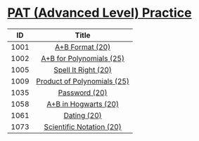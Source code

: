# [PAT (Advanced Level) Practice](https://pintia.cn/problem-sets/994805342720868352/problems)

| ID | Title |
| :--: | :--: |
| 1001 | [A+B Format (20)](1001)|
| 1002 | [A+B for Polynomials (25)](1002)|
| 1005 | [Spell It Right (20)](1005)|
| 1009 | [Product of Polynomials (25)](1009)|
| 1035 | [Password (20)](1035)|
| 1058 | [A+B in Hogwarts (20)](1058)|
| 1061 | [Dating (20)](1061)|
| 1073 | [Scientific Notation (20)](1073)|

